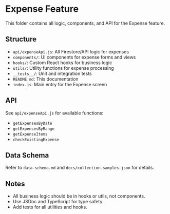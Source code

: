 # Expense Feature

This folder contains all logic, components, and API for the Expense feature.

## Structure

- `api/expenseApi.js`: All Firestore/API logic for expenses
- `components/`: UI components for expense forms and views
- `hooks/`: Custom React hooks for business logic
- `utils/`: Utility functions for expense processing
- `__tests__/`: Unit and integration tests
- `README.md`: This documentation
- `index.js`: Main entry for the Expense screen

## API
See `api/expenseApi.js` for available functions:
- `getExpensesByDate`
- `getExpensesByRange`
- `getExpenseItems`
- `checkExistingExpense`

## Data Schema
Refer to `data-schema.md` and `docs/collection-samples.json` for details.

## Notes
- All business logic should be in hooks or utils, not components.
- Use JSDoc and TypeScript for type safety.
- Add tests for all utilities and hooks.
